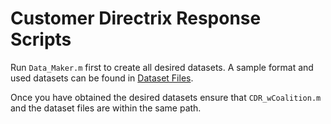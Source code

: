 # Customer Directrix Response Scripts

Run `Data_Maker.m` first to create all desired datasets. A sample format and used datasets can be found in [Dataset Files](![image](https://github.com/MonsiBoy/Customer-Directrix-Response/assets/71032235/c3afe0a5-e4fb-4a45-a373-4ac31cef9bc0)). 

Once you have obtained the desired datasets ensure that `CDR_wCoalition.m` and the dataset files are within the same path.
